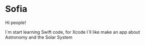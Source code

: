 # Sofia 

Hi people!

I´m start learning Swift code, for Xcode
I´ll like make an app about Astronomy and the Solar System
